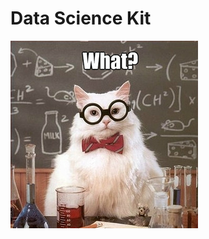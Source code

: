 # Data Science Kit

![alt text](https://github.com/youitik/img/blob/master/dirty-cat-scientist_fb_2527849.jpg)
